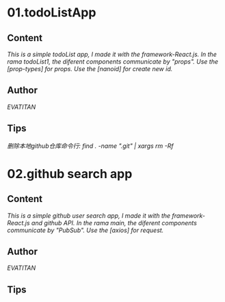 #  01.todoListApp 

## Content
_This is a simple todoList app, I made it with the framework-React.js._
_In the rama todoList1, the diferent components communicate by "props"._
_Use the [prop-types] for props._
_Use the [nanoid] for create new id._

## Author
_EVATITAN_

## Tips
_删除本地github仓库命令行: find . -name ".git" | xargs rm -Rf_



# 02.github search app

## Content
_This is a simple github user search app, I made it with the framework-React.js and github API._
_In the rama main, the diferent components communicate by "PubSub"._
_Use the [axios] for request._

## Author
_EVATITAN_

## Tips



